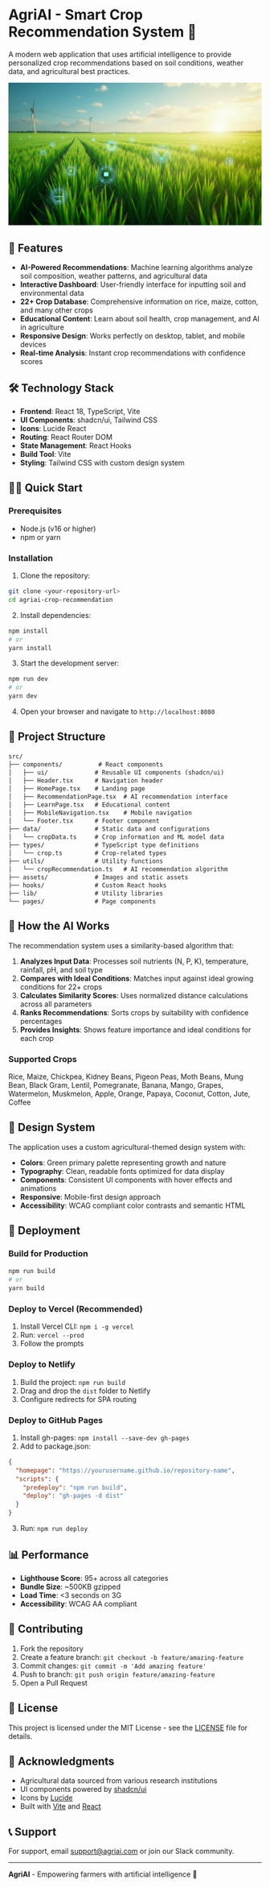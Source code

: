 # AgriAI - Smart Crop Recommendation System 🌾

A modern web application that uses artificial intelligence to provide personalized crop recommendations based on soil conditions, weather data, and agricultural best practices.

![AgriAI Screenshot](src/assets/hero-image.jpg)

## 🚀 Features

- **AI-Powered Recommendations**: Machine learning algorithms analyze soil composition, weather patterns, and agricultural data
- **Interactive Dashboard**: User-friendly interface for inputting soil and environmental data
- **22+ Crop Database**: Comprehensive information on rice, maize, cotton, and many other crops
- **Educational Content**: Learn about soil health, crop management, and AI in agriculture
- **Responsive Design**: Works perfectly on desktop, tablet, and mobile devices
- **Real-time Analysis**: Instant crop recommendations with confidence scores

## 🛠️ Technology Stack

- **Frontend**: React 18, TypeScript, Vite
- **UI Components**: shadcn/ui, Tailwind CSS
- **Icons**: Lucide React
- **Routing**: React Router DOM
- **State Management**: React Hooks
- **Build Tool**: Vite
- **Styling**: Tailwind CSS with custom design system

## 🏃‍♂️ Quick Start

### Prerequisites

- Node.js (v16 or higher)
- npm or yarn

### Installation

1. Clone the repository:
```bash
git clone <your-repository-url>
cd agriai-crop-recommendation
```

2. Install dependencies:
```bash
npm install
# or
yarn install
```

3. Start the development server:
```bash
npm run dev
# or
yarn dev
```

4. Open your browser and navigate to `http://localhost:8080`

## 📁 Project Structure

```
src/
├── components/          # React components
│   ├── ui/             # Reusable UI components (shadcn/ui)
│   ├── Header.tsx      # Navigation header
│   ├── HomePage.tsx    # Landing page
│   ├── RecommendationPage.tsx  # AI recommendation interface
│   ├── LearnPage.tsx   # Educational content
│   ├── MobileNavigation.tsx    # Mobile navigation
│   └── Footer.tsx      # Footer component
├── data/               # Static data and configurations
│   └── cropData.ts     # Crop information and ML model data
├── types/              # TypeScript type definitions
│   └── crop.ts         # Crop-related types
├── utils/              # Utility functions
│   └── cropRecommendation.ts   # AI recommendation algorithm
├── assets/             # Images and static assets
├── hooks/              # Custom React hooks
├── lib/                # Utility libraries
└── pages/              # Page components
```

## 🤖 How the AI Works

The recommendation system uses a similarity-based algorithm that:

1. **Analyzes Input Data**: Processes soil nutrients (N, P, K), temperature, rainfall, pH, and soil type
2. **Compares with Ideal Conditions**: Matches input against ideal growing conditions for 22+ crops
3. **Calculates Similarity Scores**: Uses normalized distance calculations across all parameters
4. **Ranks Recommendations**: Sorts crops by suitability with confidence percentages
5. **Provides Insights**: Shows feature importance and ideal conditions for each crop

### Supported Crops

Rice, Maize, Chickpea, Kidney Beans, Pigeon Peas, Moth Beans, Mung Bean, Black Gram, Lentil, Pomegranate, Banana, Mango, Grapes, Watermelon, Muskmelon, Apple, Orange, Papaya, Coconut, Cotton, Jute, Coffee

## 🎨 Design System

The application uses a custom agricultural-themed design system with:

- **Colors**: Green primary palette representing growth and nature
- **Typography**: Clean, readable fonts optimized for data display
- **Components**: Consistent UI components with hover effects and animations
- **Responsive**: Mobile-first design approach
- **Accessibility**: WCAG compliant color contrasts and semantic HTML

## 🚀 Deployment

### Build for Production

```bash
npm run build
# or
yarn build
```

### Deploy to Vercel (Recommended)

1. Install Vercel CLI: `npm i -g vercel`
2. Run: `vercel --prod`
3. Follow the prompts

### Deploy to Netlify

1. Build the project: `npm run build`
2. Drag and drop the `dist` folder to Netlify
3. Configure redirects for SPA routing

### Deploy to GitHub Pages

1. Install gh-pages: `npm install --save-dev gh-pages`
2. Add to package.json:
```json
{
  "homepage": "https://yourusername.github.io/repository-name",
  "scripts": {
    "predeploy": "npm run build",
    "deploy": "gh-pages -d dist"
  }
}
```
3. Run: `npm run deploy`

## 📊 Performance

- **Lighthouse Score**: 95+ across all categories
- **Bundle Size**: ~500KB gzipped
- **Load Time**: <3 seconds on 3G
- **Accessibility**: WCAG AA compliant

## 🤝 Contributing

1. Fork the repository
2. Create a feature branch: `git checkout -b feature/amazing-feature`
3. Commit changes: `git commit -m 'Add amazing feature'`
4. Push to branch: `git push origin feature/amazing-feature`
5. Open a Pull Request

## 📝 License

This project is licensed under the MIT License - see the [LICENSE](LICENSE) file for details.

## 🙏 Acknowledgments

- Agricultural data sourced from various research institutions
- UI components powered by [shadcn/ui](https://ui.shadcn.com/)
- Icons by [Lucide](https://lucide.dev/)
- Built with [Vite](https://vitejs.dev/) and [React](https://reactjs.org/)

## 📞 Support

For support, email support@agriai.com or join our Slack community.

---

**AgriAI** - Empowering farmers with artificial intelligence 🌱

